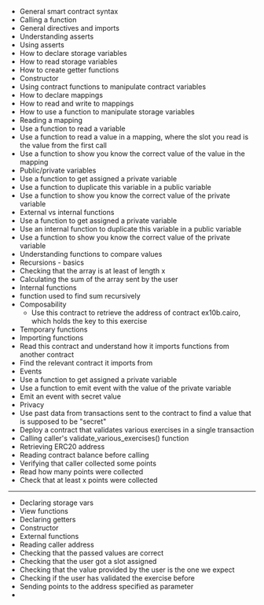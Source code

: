 - General smart contract syntax
- Calling a function
- General directives and imports
- Understanding asserts
- Using asserts
- How to declare storage variables
- How to read storage variables
- How to create getter functions
- Constructor
- Using contract functions to manipulate contract variables
- How to declare mappings
- How to read and write to mappings
- How to use a function to manipulate storage variables
- Reading a mapping
- Use a function to read a variable
- Use a function to read a value in a mapping, where the slot you read is the value from the first call
- Use a function to show you know the correct value of the value in the mapping
- Public/private variables
- Use a function to get assigned a private variable
- Use a function to duplicate this variable in a public variable
- Use a function to show you know the correct value of the private variable
- External vs internal functions
- Use a function to get assigned a private variable
- Use an internal function to duplicate this variable in a public variable
- Use a function to show you know the correct value of the private variable
- Understanding functions to compare values
- Recursions - basics
- Checking that the array is at least of length x
- Calculating the sum of the array sent by the user
- Internal functions
- function used to find sum recursively
- Composability
	- Use this contract to retrieve the address of contract ex10b.cairo, which holds the key to this exercise
- Temporary functions
- Importing functions
- Read this contract and understand how it imports functions from another contract
- Find the relevant contract it imports from
- Events
- Use a function to get assigned a private variable
- Use a function to emit event with the value of the private variable
- Emit an event with secret value
- Privacy
- Use past data from transactions sent to the contract to find a value that is supposed to be "secret"
- Deploy a contract that validates various exercises in a single transaction
- Calling caller's validate_various_exercises() function
- Retrieving ERC20 address
- Reading contract balance before calling
- Verifying that caller collected some points
- Read how many points were collected
- Check that at least x points were collected

---
- Declaring storage vars
- View functions
- Declaring getters
- Constructor
- External functions
- Reading caller address
- Checking that the passed values are correct
- Checking that the user got a slot assigned
- Checking that the value provided by the user is the one we expect
- Checking if the user has validated the exercise before
- Sending points to the address specified as parameter
- 